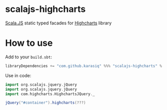 # scalajs-highcharts
[Scala.JS](http://scala-js.org/) static typed facades for [Highcharts](http://www.highcharts.com) library

# How to use
Add to your `build.sbt`:
```scala
libraryDependencies += "com.github.karasiq" %%% "scalajs-highcharts" % "1.0.0"
```

Use in code:
```scala
import org.scalajs.jquery.jQuery
import org.scalajs.jquery.jQuery
import com.highcharts.HighchartsJQuery._

jQuery("#container").highcharts(???)
```